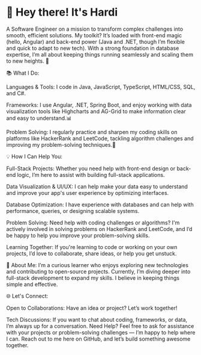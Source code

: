 # 👋 Hey there! It's Hardi
A Software Engineer on a mission to transform complex challenges into smooth, efficient solutions. My toolkit? It’s loaded with front-end magic (hello, Angular) and back-end power (Java and .NET, though I’m flexible and quick to adapt to new tech). With a strong foundation in database expertise, I’m all about keeping things running seamlessly and scaling them to new heights. 🚀

📚 What I Do:

Languages & Tools: I code in Java, JavaScript, TypeScript, HTML/CSS, SQL, and C#.

Frameworks: I use Angular, .NET, Spring Boot, and enjoy working with data visualization tools like Highcharts and AG-Grid to make information clear and easy to understand.📊

Problem Solving: I regularly practice and sharpen my coding skills on platforms like HackerRank and LeetCode, tackling algorithm challenges and improving my problem-solving techniques.🧠


💡 How I Can Help You:

Full-Stack Projects: Whether you need help with front-end design or back-end logic, I’m here to assist with building full-stack applications.

Data Visualization & UI/UX: I can help make your data easy to understand and improve your app's user experience by optimizing interfaces.

Database Optimization: I have experience with databases and can help with performance, queries, or designing scalable systems.

Problem Solving: Need help with coding challenges or algorithms? I'm actively involved in solving problems on HackerRank and LeetCode, and I’d be happy to help you improve your problem-solving skills.

Learning Together: If you're learning to code or working on your own projects, I’d love to collaborate, share ideas, or help you get unstuck.


🎨 About Me:
I’m a curious learner who enjoys exploring new technologies and contributing to open-source projects. Currently, I’m diving deeper into full-stack development to expand my skills. I believe in keeping things simple and effective.


🌐 Let's Connect:

Open to Collaborations: Have an idea or project? Let’s work together!

Tech Discussions: If you want to chat about coding, frameworks, or data, I’m always up for a conversation.
Need Help? Feel free to ask for assistance with your projects or problem-solving challenges — I’m happy to help where I can.
Reach out to me here on GitHub, and let’s build something awesome together.
